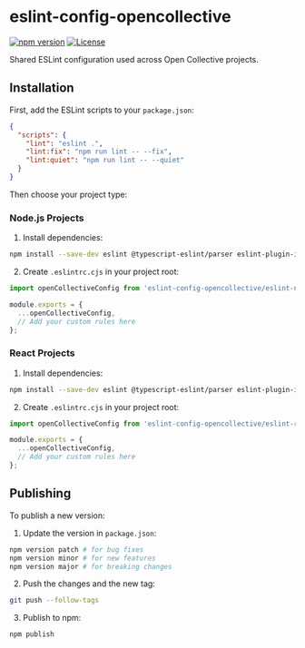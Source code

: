 # eslint-config-opencollective

[![npm version](https://badge.fury.io/js/eslint-config-opencollective.svg)](https://www.npmjs.com/package/eslint-config-opencollective)
[![License](https://img.shields.io/github/license/opencollective/eslint-config-opencollective)](https://github.com/opencollective/eslint-config-opencollective/blob/main/LICENSE)

Shared ESLint configuration used across Open Collective projects.

## Installation

First, add the ESLint scripts to your `package.json`:

```json
{
  "scripts": {
    "lint": "eslint .",
    "lint:fix": "npm run lint -- --fix",
    "lint:quiet": "npm run lint -- --quiet"
  }
}
```

Then choose your project type:

### Node.js Projects

1. Install dependencies:

```bash
npm install --save-dev eslint @typescript-eslint/parser eslint-plugin-import eslint-plugin-n eslint-plugin-simple-import-sort eslint-config-opencollective
```

2. Create `.eslintrc.cjs` in your project root:

```js
import openCollectiveConfig from 'eslint-config-opencollective/eslint-node.config.cjs';

module.exports = {
  ...openCollectiveConfig,
  // Add your custom rules here
};
```

### React Projects

1. Install dependencies:

```bash
npm install --save-dev eslint @typescript-eslint/parser eslint-plugin-import eslint-plugin-n eslint-plugin-react eslint-plugin-simple-import-sort eslint-config-opencollective
```

2. Create `.eslintrc.cjs` in your project root:

```js
import openCollectiveConfig from 'eslint-config-opencollective/eslint-react.config.cjs';

module.exports = {
  ...openCollectiveConfig,
  // Add your custom rules here
};
```

## Publishing

To publish a new version:

1. Update the version in `package.json`:

```bash
npm version patch # for bug fixes
npm version minor # for new features
npm version major # for breaking changes
```

2. Push the changes and the new tag:

```bash
git push --follow-tags
```

3. Publish to npm:

```bash
npm publish
```
